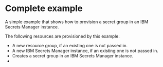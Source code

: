 # Complete example

A simple example that shows how to provision a secret group in an IBM Secrets Manager instance.

The following resources are provisioned by this example:
- A new resource group, if an existing one is not passed in.
- A new IBM Secrets Manager instance, if an existing one is not passed in.
- Creates a secret group in an IBM Secrets Manager instance.
-

